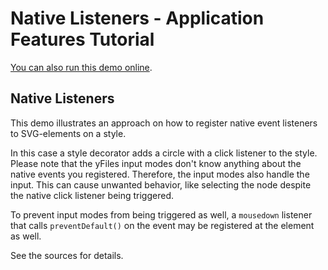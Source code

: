 <!--
 //////////////////////////////////////////////////////////////////////////////
 // @license
 // This demo file is part of yFiles for HTML 2.3.0.3.
 // Use is subject to license terms.
 //
 // Copyright (c) 2000-2020 by yWorks GmbH, Vor dem Kreuzberg 28,
 // 72070 Tuebingen, Germany. All rights reserved.
 //
 //////////////////////////////////////////////////////////////////////////////
-->
# Native Listeners - Application Features Tutorial

[You can also run this demo online](https://live.yworks.com/demos/03-tutorial-application-features/native-listeners/index.html).

## Native Listeners

This demo illustrates an approach on how to register native event listeners to SVG-elements on a style.

In this case a style decorator adds a circle with a click listener to the style. Please note that the yFiles input modes don't know anything about the native events you registered. Therefore, the input modes also handle the input. This can cause unwanted behavior, like selecting the node despite the native click listener being triggered.

To prevent input modes from being triggered as well, a `mousedown` listener that calls `preventDefault()` on the event may be registered at the element as well.

See the sources for details.
